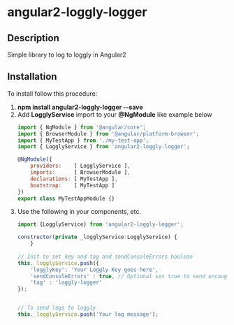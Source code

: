 # angular2-loggly-logger

## Description
Simple library to log to loggly in Angular2

## Installation

To install follow this procedure:

1. __npm install angular2-loggly-logger --save__
2. Add __LogglyService__ import to your __@NgModule__ like example below
    ```js
    import { NgModule } from '@angular/core';
    import { BrowserModule } from '@angular/platform-browser';
    import { MyTestApp } from './my-test-app';
    import { LogglyService } from 'angular2-loggly-logger';

    @NgModule({
        providers:    [ LogglyService ],
        imports:      [ BrowserModule ],
        declarations: [ MyTestApp ],
        bootstrap:    [ MyTestApp ]
    })
    export class MyTestAppModule {}
    ```
3. Use the following in your components, etc.
    ```js
    import {LogglyService} from 'angular2-loggly-logger';
    
    constructor(private _logglyService:LogglyService) {
        }
        
    // Init to set key and tag and sendConsoleErrors boolean    
    this._logglyService.push({
        'logglyKey': 'Your Loggly Key goes here',
        'sendConsoleErrors' : true, // Optional set true to send uncaught console errors
        'tag' : 'loggly-logger'
    });
    
    
    // To send logs to loggly
    this._logglyService.push('Your log message');
    ```


